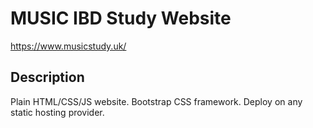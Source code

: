 # MUSIC IBD Study Website

https://www.musicstudy.uk/

## Description

Plain HTML/CSS/JS website. Bootstrap CSS framework. Deploy on any static hosting provider.
